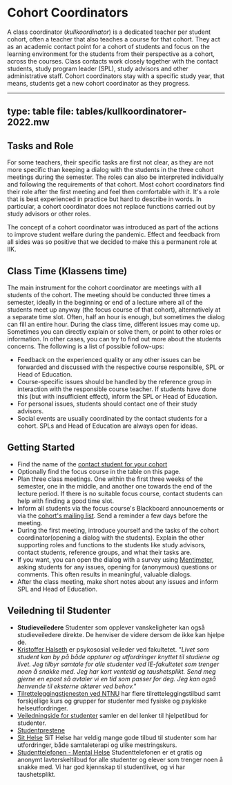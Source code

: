 # Cohort Coordinators

A class coordinator (_kullkoordinator_) is a dedicated teacher per student cohort, often a teacher that also teaches a course for that cohort. They act as an academic contact point for a cohort of students and focus on the learning environment for the students from their perspective as a cohort, across the courses. Class contacts work closely together with the contact students, study program leader (SPL), study advisors and other administrative staff. Cohort coordinators stay with a specific study year, that means, students get a new cohort coordinator as they progress.

---
type: table
file: tables/kullkoordinatorer-2022.mw
---


## Tasks and Role

For some teachers, their specific tasks are first not clear, as they are not more specific than keeping a dialog with the students in the three cohort meetings during the semester. The roles can also be interpreted individually and following the requirements of that cohort. Most cohort coordinators find their role after the first meeting and feel then comfortable with it. It's a role that is best experienced in practice but hard to describe in words. In particular, a cohort coordinator does not replace functions carried out by study advisors or other roles.

The concept of a cohort coordinator was introduced as part of the actions to improve student welfare during the pandemic. Effect and feedback from all sides was so positive that we decided to make this a permanent role at IIK.

## Class Time (Klassens time)

The main instrument for the cohort coordinator are meetings with all students of the cohort. The meeting should be conducted three times a semester, ideally in the beginning or end of a lecture where all of the students meet up anyway (the focus course of that cohort), alternatively at a separate time slot. Often, half an hour is enough, but sometimes the dialog can fill an entire hour. During the class time, different issues may come up. Sometimes you can directly explain or solve them, or point to other roles or information. In other cases, you can try to find out more about the students concerns. The following is a list of possible follow-ups:

* Feedback on the experienced quality or any other issues can be forwarded and discussed with the respective course responsible, SPL or Head of 
Education.
* Course-specific issues should be handled by the reference group in interaction with the responsible course teacher. If students have done this (but with insufficient effect), inform the SPL or Head of Education.
* For personal issues, students should contact one of their study advisors.
* Social events are usually coordinated by the contact students for a cohort. SPLs and Head of Education are always open for ideas.


## Getting Started

* Find the name of the [contact student for your cohort](studenter.html)
* Optionally find the focus course in the table on this page.
* Plan three class meetings. One within the first three weeks of the semester, one in the middle, and another one towards the end of the lecture period. If there is no suitable focus course, contact students can help with finding a good time slot.
* Inform all students via the focus course's Blackboard announcements or via the [cohort's mailing list](epostlister.html). Send a reminder a few days before the meeting.
* During the first meeting, introduce yourself and the tasks of the cohort coordinator(opening a dialog with the students). Explain the other supporting roles and functions to the students like study advisors, contact students, reference groups, and what their tasks are.
* If you want, you can open the dialog with a survey using [Mentimeter](mentimeter.com), asking students for any issues, opening for (anonymous) questions or comments. This often results in meaningful, valuable dialogs.
* After the class meeting, make short notes about any issues and inform SPL and Head of Education.


## Veiledning til Studenter


* **Studieveiledere** Studenter som opplever vanskeligheter kan også studieveiledere direkte. De henviser de videre dersom de ikke kan hjelpe de.
* [Kristoffer Halseth](https://innsida.ntnu.no/person/krihalse) er psykososial veileder ved fakultetet. _"Livet som student kan by på både oppturer og utfordringer knyttet til studiene og livet. Jeg tilbyr samtale for alle studenter ved IE-fakultetet som trenger noen å snakke med. Jeg har kort ventetid og taushetsplikt. Send meg gjerne en epost så avtaler vi en tid som passer for deg. Jeg kan også henvende til eksterne aktører ved behov."_
* [Tilretteleggingstjenesten ved NTNU](https://i.ntnu.no/tilrettelegging) har flere tilretteleggingstilbud samt forskjellige kurs og grupper for studenter med fysiske og psykiske helseutfordringer.
* [Veiledningside for studenter](https://i.ntnu.no/veiledning) samler en del lenker til hjelpetilbud for studenter.
* [Studentprestene](https://i.ntnu.no/wiki/-/wiki/Norsk/Studentprest)
* [Sit Helse](https://www.sit.no/helse) SiT Helse har veldig mange gode tilbud til studenter som har utfordringer, både samtaleterapi og ulike mestringskurs.
* [Studenttelefonen - Mental Helse](https://mentalhelse.no/fa-hjelp/studenttelefonen) Studenttelefonen er et gratis og anonymt lavterskeltilbud for alle studenter og elever som trenger noen å snakke med. Vi har god kjennskap til studentlivet, og vi har taushetsplikt.

